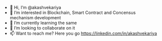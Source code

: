 - 👋 Hi, I’m @akashvekariya
- 👀 I’m interested in Blockchain, Smart Contract and Concensus mechanism development
- 🌱 I’m currently learning the same
- 💞️ I’m looking to collaborate on it
- 📫 Want to reach me? Here you go https://linkedin.com/in/akashvekariya

<!---
akashvekariya/akashvekariya is a ✨ special ✨ repository because its `README.md` (this file) appears on your GitHub profile.
You can click the Preview link to take a look at your changes.
--->
